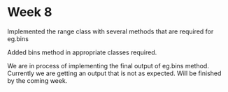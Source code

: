 # Week 8

Implemented the range class with several methods that are required for eg.bins

Added bins method in appropriate classes required.

We are in process of implementing the final output of eg.bins method. Currently we are getting an output that is not as expected. Will be finished by the coming week.
